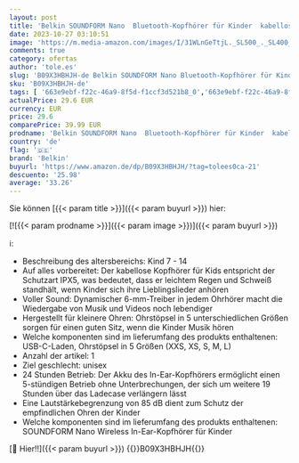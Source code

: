 ```yaml
---
layout: post
title: 'Belkin SOUNDFORM Nano  Bluetooth-Kopfhörer für Kinder  kabellos  85-dB-Begrenzung zum Gehörschutz  Online-Unterricht  Schule  IPX5-zertifiziert  24 Std. Betrieb – Rosa  One Size  PAC003'
date: 2023-10-27 03:10:51
image: 'https://m.media-amazon.com/images/I/31WLnGeTtjL._SL500_._SL400_.jpg'
comments: true
category: ofertas
author: 'tole.es'
slug: 'B09X3HBHJH-de Belkin SOUNDFORM Nano Bluetooth-Kopfhörer für Kinder...'
sku: 'B09X3HBHJH-de'
tags: [ '663e9ebf-f22c-46a9-8f5d-f1ccf3d521b8_0','663e9ebf-f22c-46a9-8f5d-f1ccf3d521b8_1101','Arborist Merchandising Root','Belkin B2B','Elektronik & Foto','In-Ear Ohrhörer','Kopfhörer','Kopfhörer & Zubehör','Self Service','Special Features Stores','belkin','🇩🇪', ]
actualPrice: 29.6 EUR
currency: EUR
price: 29.6
comparePrice: 39.99 EUR
prodname: 'Belkin SOUNDFORM Nano  Bluetooth-Kopfhörer für Kinder  kabellos  85-dB-Begrenzung zum Gehörschutz  Online-Unterricht  Schule  IPX5-zertifiziert  24 Std. Betrieb – Rosa  One Size  PAC003'
country: 'de'
flag: '🇩🇪'
brand: 'Belkin'
buyurl: 'https://www.amazon.de/dp/B09X3HBHJH/?tag=tolees0ca-21'
descuento: '25.98'
average: '33.26'
---
```


Sie können [{{< param title >}}]({{< param buyurl >}}) hier:

[![{{< param prodname >}}]({{< param image >}})]({{< param buyurl >}})

ℹ️:

- Beschreibung des altersbereichs: Kind 7 - 14
- Auf alles vorbereitet: Der kabellose Kopfhörer für Kids entspricht der Schutzart IPX5, was bedeutet, dass er leichtem Regen und Schweiß standhält, wenn Kinder sich ihre Lieblingslieder anhören
- Voller Sound: Dynamischer 6-mm-Treiber in jedem Ohrhörer macht die Wiedergabe von Musik und Videos noch lebendiger
- Hergestellt für kleinere Ohren: Ohrstöpsel in 5 unterschiedlichen Größen sorgen für einen guten Sitz, wenn die Kinder Musik hören
- Welche komponenten sind im lieferumfang des produkts enthaltenen: USB-C-Laden, Ohrstöpsel in 5 Größen (XXS, XS, S, M, L)
- Anzahl der artikel: 1
- Ziel geschlecht: unisex
- 24 Stunden Betrieb: Der Akku des In-Ear-Kopfhörers ermöglicht einen 5-stündigen Betrieb ohne Unterbrechungen, der sich um weitere 19 Stunden über das Ladecase verlängern lässt
- Eine Lautstärkebegrenzung von 85 dB dient zum Schutz der empfindlichen Ohren der Kinder
- Welche komponenten sind im lieferumfang des produkts enthaltenen: SOUNDFORM Nano Wireless In-Ear-Kopfhörer für Kinder

[🛒 Hier!!]({{< param buyurl >}})
{{<world>}}B09X3HBHJH{{</world>}}
